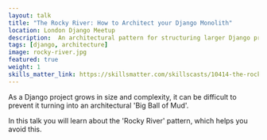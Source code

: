 ```yaml
---
layout: talk
title: "The Rocky River: How to Architect your Django Monolith"
location: London Django Meetup
description:  An architectural pattern for structuring larger Django projects.
tags: [django, architecture]
image: rocky-river.jpg
featured: true
weight: 1
skills_matter_link: https://skillsmatter.com/skillscasts/10414-the-rocky-river-how-to-architect-your-django-monolith
---
```

As a Django project grows in size and complexity, it can be difficult to prevent it turning into an architectural 'Big Ball of Mud'.

In this talk you will learn about the 'Rocky River' pattern, which helps you avoid this.

